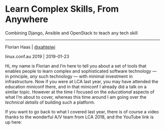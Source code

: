# Learn Complex Skills, From Anywhere

Combining Django, Ansible and OpenStack to teach any tech skill

* * *

Florian Haas | [@xahteiwi](https://twitter.com/xahteiwi)

linux.conf.au 2019 | 2019-01-23

<!-- Note -->

Hi, my name is Florian and I’m here to tell you about a
set of tools that enables people to learn complex and sophisticated
software technology — in principle, _any_ such technology — with
minimal investment in infrastructure. Now if you were at LCA last
year, you may have attended the education miniconf there, and in that
miniconf I already did a talk on a similar topic. However at the time
I focused on the _educational_ aspects of what I’m about to cover,
whereas this time around I am going over the _technical details_ of
building such a platform.

If you want to go back to what I covered last year, there is of course
a video thanks to the wonderful A/V team from LCA 2018, and the
YouTube link is up here:
